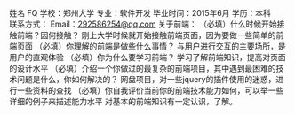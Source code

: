 姓名 FQ     学校：郑州大学      专业：软件开发      毕业时间：2015年6月     学历：本科      
联系方式：
  Email：292586254@qq.com
关于前端：
（必填）什么时候开始接触前端？因何接触？
        刚上大学时候就开始接触前端页面，因为要做一些简单的前端页面
（必填）你理解的前端是做些什么事情？
        与用户进行交互的主要场所，是用户的直观体验
（必填）你为什么要学习前端？
        学习了解前端知识，提高对页面的设计水平
（必填）介绍一个你做过的最复杂的前端项目，其中遇到最困难的技术问题是什么，你如何解决的？
        网盘项目，对一些jquery的插件使用的迷惑，进行一些资料的查找
（必填）你自我评价当前你的前端技术能力如何，可以举一些详细的例子来描述能力水平
        对基本的前端知识有一定认识，了解。
